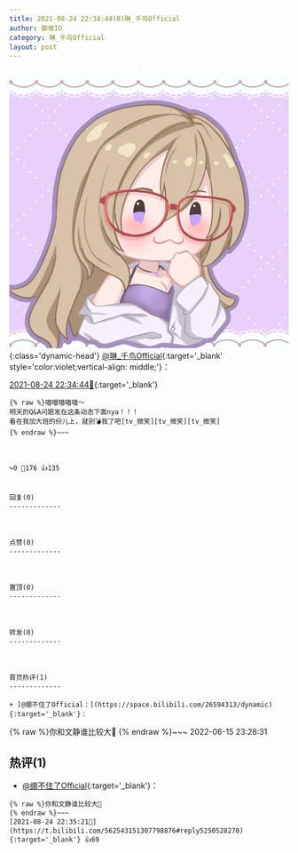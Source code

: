 ```yaml
---
title: 2021-08-24 22:34:44(0)琳_千鸟Official
author: 御坂IO
category: 琳_千鸟Official
layout: post
---
```


![img](/images/c0a88f85ebd0d056f37b114e0748e69556c8b488.jpg){:class='dynamic-head'}
[@琳_千鸟Official](https://space.bilibili.com/1620923329/dynamic){:target='_blank' style='color:violet;vertical-align: middle;'}：

[2021-08-24 22:34:44🔗](https://t.bilibili.com/562543151307798876){:target='_blank'}

~~~
{% raw %}喵喵喵喵喵～
明天的Q&A问题发在这条动态下面nya！！！
看在我加大班的份儿上，就别💣我了吧[tv_微笑][tv_微笑][tv_微笑]
{% endraw %}~~~



↪️0 💬176 👍135


回复(0)
-------------



点赞(0)
-------------



置顶(0)
-------------



转发(0)
-------------



首页热评(1)
-------------

+ [@绷不住了Official：](https://space.bilibili.com/26594313/dynamic){:target='_blank'}：
~~~
{% raw %}你和文静谁比较大🤔
{% endraw %}~~~
2022-06-15 23:28:31


热评(1)
-------------

+ [@绷不住了Official](https://space.bilibili.com/26594313/dynamic){:target='_blank'}：
~~~
{% raw %}你和文静谁比较大🤔
{% endraw %}~~~
[2021-08-24 22:35:21🔗](https://t.bilibili.com/562543151307798876#reply5250528270){:target='_blank'} 👍69


